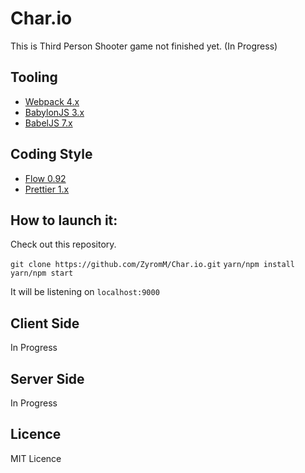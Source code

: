 # Char.io

This is Third Person Shooter game not finished yet. (In Progress)

## Tooling

* [Webpack 4.x](https://webpack.js.org/)
* [BabylonJS 3.x](https://www.babylonjs.com/)
* [BabelJS 7.x](https://babeljs.io/)

## Coding Style

* [Flow 0.92](https://flow.org/en/)
* [Prettier 1.x](https://prettier.io/)

## How to launch it:

Check out this repository.

`git clone https://github.com/ZyromM/Char.io.git`
`yarn/npm install`
`yarn/npm start`

It will be listening on `localhost:9000`

## Client Side
In Progress

## Server Side
In Progress

## Licence

MIT Licence
